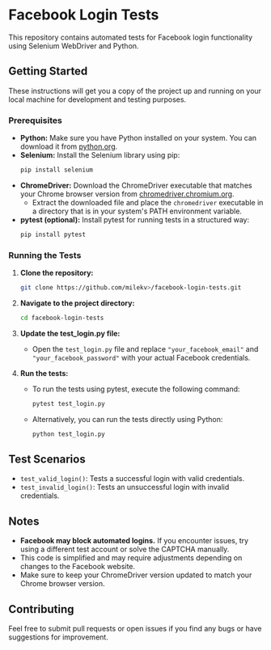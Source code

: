 # Facebook Login Tests

This repository contains automated tests for Facebook login functionality using Selenium WebDriver and Python.


## Getting Started

These instructions will get you a copy of the project up and running on your local machine for development and testing purposes.

### Prerequisites

* **Python:** Make sure you have Python installed on your system. You can download it from [python.org](https://www.python.org/downloads/).
* **Selenium:** Install the Selenium library using pip:
    ```bash
    pip install selenium
    ```
* **ChromeDriver:** Download the ChromeDriver executable that matches your Chrome browser version from [chromedriver.chromium.org](https://chromedriver.chromium.org/downloads). 
    * Extract the downloaded file and place the `chromedriver` executable in a directory that is in your system's PATH environment variable.
* **pytest (optional):** Install pytest for running tests in a structured way:
    ```bash
    pip install pytest
    ```

### Running the Tests

1. **Clone the repository:**
    ```bash
    git clone https://github.com/milekv>/facebook-login-tests.git
    ```

2. **Navigate to the project directory:**
    ```bash
    cd facebook-login-tests
    ```

3. **Update the test_login.py file:**
    * Open the `test_login.py` file and replace `"your_facebook_email"` and `"your_facebook_password"` with your actual Facebook credentials.

4. **Run the tests:**
    * To run the tests using pytest, execute the following command:
        ```bash
        pytest test_login.py
        ```
    * Alternatively, you can run the tests directly using Python:
        ```bash
        python test_login.py
        ```

## Test Scenarios

* `test_valid_login()`: Tests a successful login with valid credentials.
* `test_invalid_login()`: Tests an unsuccessful login with invalid credentials.


## Notes

* **Facebook may block automated logins.** If you encounter issues, try using a different test account or solve the CAPTCHA manually.
* This code is simplified and may require adjustments depending on changes to the Facebook website.
* Make sure to keep your ChromeDriver version updated to match your Chrome browser version.

## Contributing

Feel free to submit pull requests or open issues if you find any bugs or have suggestions for improvement.
